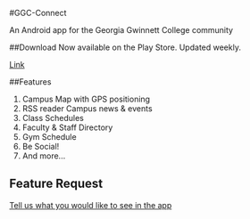 #GGC-Connect

An Android app for the Georgia Gwinnett College community

##Download
Now available on the Play Store. Updated weekly.

[Link](https://play.google.com/store/apps/details?id=edu.ggc.it)

##Features
1. Campus Map with GPS positioning 
2. RSS reader Campus news & events
3. Class Schedules 
4. Faculty & Staff Directory
5. Gym Schedule
6. Be Social! 
7. And more...
## Feature Request
[Tell us what you would like to see in the app](http://goo.gl/LkEqH "google doc link")